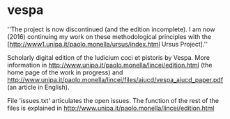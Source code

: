vespa
=====

''The project is now discontinued (and the edition incomplete). I am now (2016) continuing my work on these methodological principles with the [http://www1.unipa.it/paolo.monella/ursus/index.html Ursus Project].''

Scholarly digital edition of the Iudicium coci et pistoris by Vespa. More information in http://www.unipa.it/paolo.monella/lincei/edition.html (the home page of the work in progress) and http://www.unipa.it/paolo.monella/lincei/files/aiucd/vespa_aiucd_paper.pdf (an article in English).

File 'issues.txt' articulates the open issues.
The function of the rest of the files is explained in 
http://www.unipa.it/paolo.monella/lincei/edition.html

